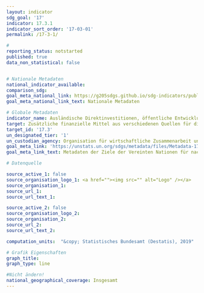 ```yaml
---
layout: indicator
sdg_goal: '17'
indicator: 17.3.1
indicator_sort_order: '17-03-01'
permalink: /17-3-1/

#
reporting_status: notstarted
published: true
data_non_statistical: false


# Nationale Metadaten
national_indicator_available:
comparison_sdg:
goal_meta_national_link: https://g205sdgs.github.io/sdg-indicators/public/MetaDe/17.3.1.pdf
goal_meta_national_link_text: Nationale Metadaten

# Globale Metadaten
indicator_name: Ausländische Direktinvestitionen, öffentliche Entwicklungszusammenarbeit (ODA) und Süd-Süd-Kooperationen als Anteil am gesamten Haushaltsbudget
target: Zusätzliche finanzielle Mittel aus verschiedenen Quellen für die Entwicklungsländer mobilisieren
target_id: '17.3'
un_designated_tier: '1'
un_custodian_agency: Organisation für wirtschaftliche Zusammenarbeit und Entwicklung (OECD), Welthandels- und Entwicklungskonferenz (UNCTAD)
goal_meta_link: 'https://unstats.un.org/sdgs/metadata/files/Metadata-17-03-01.pdf'
goal_meta_link_text: Metadaten der Ziele der Vereinten Nationen für nachhaltige Entwicklung

# Datenquelle

source_active_1: false
source_organisation_logo_1: <a href=""><img src="" alt="Logo" /></a>
source_organisation_1:
source_url_1:
source_url_text_1:

source_active_2: false
source_organisation_logo_2:
source_organisation_2:
source_url_2:
source_url_text_2:

computation_units:  "&copy; Statistisches Bundesamt (Destatis), 2019"

# Grafik Eigenschaften
graph_title:
graph_type: line

#Nicht ändern!
national_geographical_coverage: Insgesamt
---
```

